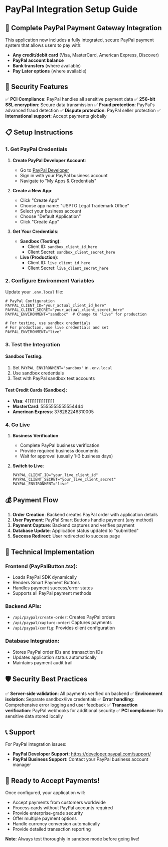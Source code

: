 # PayPal Integration Setup Guide

## 🚀 Complete PayPal Payment Gateway Integration

This application now includes a fully integrated, secure PayPal payment system that allows users to pay with:
- **Any credit/debit card** (Visa, MasterCard, American Express, Discover)
- **PayPal account balance**
- **Bank transfers** (where available)
- **Pay Later options** (where available)

## 🔐 Security Features

✅ **PCI Compliance**: PayPal handles all sensitive payment data
✅ **256-bit SSL encryption**: Secure data transmission
✅ **Fraud protection**: PayPal's advanced fraud detection
✅ **Dispute protection**: PayPal seller protection
✅ **International support**: Accept payments globally

## 📋 Setup Instructions

### 1. Get PayPal Credentials

1. **Create PayPal Developer Account**:
   - Go to [PayPal Developer](https://developer.paypal.com/)
   - Sign in with your PayPal business account
   - Navigate to "My Apps & Credentials"

2. **Create a New App**:
   - Click "Create App"
   - Choose app name: "USPTO Legal Trademark Office"
   - Select your business account
   - Choose "Default Application" 
   - Click "Create App"

3. **Get Your Credentials**:
   - **Sandbox (Testing)**:
     - Client ID: `sandbox_client_id_here`
     - Client Secret: `sandbox_client_secret_here`
   - **Live (Production)**:
     - Client ID: `live_client_id_here`
     - Client Secret: `live_client_secret_here`

### 2. Configure Environment Variables

Update your `.env.local` file:

```env
# PayPal Configuration
PAYPAL_CLIENT_ID="your_actual_client_id_here"
PAYPAL_CLIENT_SECRET="your_actual_client_secret_here"
PAYPAL_ENVIRONMENT="sandbox"  # Change to "live" for production

# For testing, use sandbox credentials
# For production, use live credentials and set PAYPAL_ENVIRONMENT="live"
```

### 3. Test the Integration

#### Sandbox Testing:
1. Set `PAYPAL_ENVIRONMENT="sandbox"` in `.env.local`
2. Use sandbox credentials
3. Test with PayPal sandbox test accounts

#### Test Credit Cards (Sandbox):
- **Visa**: 4111111111111111
- **MasterCard**: 5555555555554444
- **American Express**: 378282246310005

### 4. Go Live

1. **Business Verification**:
   - Complete PayPal business verification
   - Provide required business documents
   - Wait for approval (usually 1-3 business days)

2. **Switch to Live**:
   ```env
   PAYPAL_CLIENT_ID="your_live_client_id"
   PAYPAL_CLIENT_SECRET="your_live_client_secret"
   PAYPAL_ENVIRONMENT="live"
   ```

## 💰 Payment Flow

1. **Order Creation**: Backend creates PayPal order with application details
2. **User Payment**: PayPal Smart Buttons handle payment (any method)
3. **Payment Capture**: Backend captures and verifies payment
4. **Database Update**: Application status updated to "submitted"
5. **Success Redirect**: User redirected to success page

## 🔧 Technical Implementation

### Frontend (PayPalButton.tsx):
- Loads PayPal SDK dynamically
- Renders Smart Payment Buttons
- Handles payment success/error states
- Supports all PayPal payment methods

### Backend APIs:
- `/api/paypal/create-order`: Creates PayPal orders
- `/api/paypal/capture-order`: Captures payments
- `/api/paypal/config`: Provides client configuration

### Database Integration:
- Stores PayPal order IDs and transaction IDs
- Updates application status automatically
- Maintains payment audit trail

## 🛡️ Security Best Practices

✅ **Server-side validation**: All payments verified on backend
✅ **Environment isolation**: Separate sandbox/live credentials
✅ **Error handling**: Comprehensive error logging and user feedback
✅ **Transaction verification**: PayPal webhooks for additional security
✅ **PCI compliance**: No sensitive data stored locally

## 📞 Support

For PayPal integration issues:
- **PayPal Developer Support**: https://developer.paypal.com/support/
- **PayPal Business Support**: Contact your PayPal business account manager

## 🎉 Ready to Accept Payments!

Once configured, your application will:
- Accept payments from customers worldwide
- Process cards without PayPal accounts required
- Provide enterprise-grade security
- Offer multiple payment options
- Handle currency conversion automatically
- Provide detailed transaction reporting

**Note**: Always test thoroughly in sandbox mode before going live!